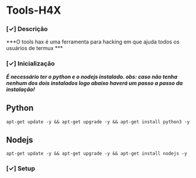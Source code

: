 # Tools-H4X

### [✓] Descrição

***O tools hax é uma ferramenta para hacking em que ajuda todos os usuários de termux ***

### [✓] Inicialização

***É necessário ter o python e o nodejs instalado. obs: caso não tenha nenhum dos dois instalados logo abaixo haverá um passo a passo da instalação!***

## Python

```apt-get update -y && apt-get upgrade -y && apt-get install python3 -y```

## Nodejs

```apt-get update -y && apt-get upgrade -y && apt-get install nodejs -y```

### [✓] Setup
